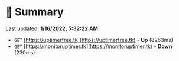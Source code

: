 # 📖 Summary
Last updated: **1/16/2022, 5:32:22 AM**

- `GET` [https://uptimerfree.tk](https://uptimerfree.tk) - **Up** (8263ms)
- `GET` [https://monitoruptimer.tk](https://monitoruptimer.tk) - **Down** (230ms)
